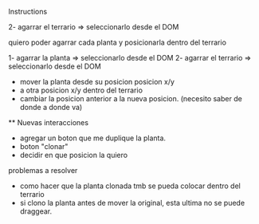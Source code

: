 Instructions

2- agarrar el terrario => seleccionarlo desde el DOM

quiero poder agarrar cada planta y posicionarla dentro del terrario

1- agarrar la planta => seleccionarlo desde el DOM
2- agarrar el terrario => seleccionarlo desde el DOM

- mover la planta desde su posicion posicion x/y
- a otra posicion x/y dentro del terrario
- cambiar la posicion anterior a la nueva posicion.
  (necesito saber de donde a donde va)

\*\* Nuevas interacciones

- agregar un boton que me duplique la planta.
- boton "clonar"
- decidir en que posicion la quiero

problemas a resolver

- como hacer que la planta clonada tmb se pueda colocar dentro del terrario
- si clono la planta antes de mover la original, esta ultima no se puede draggear.
